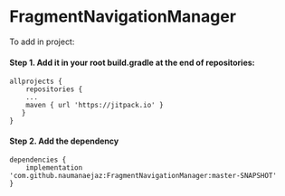 
# FragmentNavigationManager

To add in project:

####  Step 1. Add it in your root build.gradle at the end of repositories:

```
allprojects {
	repositories {
	...
	maven { url 'https://jitpack.io' }
   }
}
```

####  Step 2. Add the dependency

```
dependencies {
    implementation 'com.github.naumanaejaz:FragmentNavigationManager:master-SNAPSHOT'
}
```
